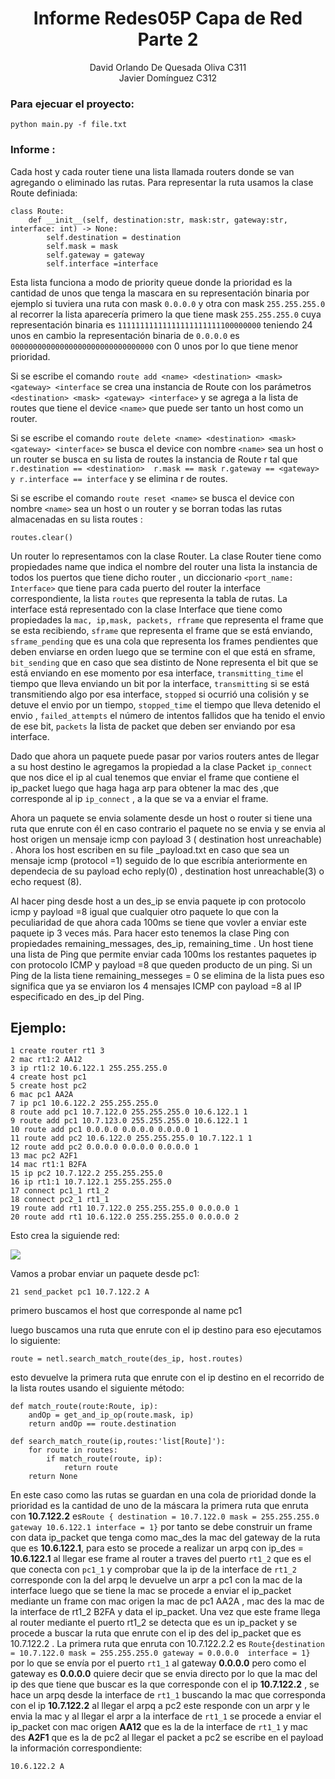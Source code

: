 # <center>Informe Redes05P Capa de Red Parte 2</center>
<center>David Orlando De Quesada Oliva C311</center>

<center>Javier Domínguez C312</center>

### Para ejecuar el proyecto:

```
python main.py -f file.txt
```



### Informe :

Cada host y cada router tiene una lista llamada routers donde se van agregando o eliminado las rutas. Para representar la ruta usamos la clase Route definiada:

```
class Route:
    def __init__(self, destination:str, mask:str, gateway:str, interface: int) -> None:
        self.destination = destination
        self.mask = mask
        self.gateway = gateway
        self.interface =interface
```



Esta lista funciona a modo de priority queue donde la prioridad es la cantidad de unos que tenga la mascara en su representación binaria por ejemplo si tuviera una ruta con mask `0.0.0.0` y otra con mask `255.255.255.0` al recorrer la lista aparecería primero la que tiene mask `255.255.255.0`  cuya representación binaria es `11111111111111111111111100000000` teniendo 24 unos en cambio la representación binaria de `0.0.0.0` es `00000000000000000000000000000000` con 0 unos por lo que tiene menor prioridad.

Si se escribe el comando `route add <name> <destination> <mask> <gateway> <interface` se crea una instancia de Route con los parámetros `<destination> <mask> <gateway> <interface>` y se agrega a la lista de routes que tiene el device `<name>` que puede ser tanto un host como un router.

Si se escribe el comando  `route delete <name> <destination> <mask> <gateway> <interface>`  se busca el device con nombre `<name>`  sea un host o un router se busca en su lista de routes la instancia de Route r tal que `r.destination == <destination>  r.mask == mask r.gateway == <gateway> y r.interface == interface` y se elimina r de routes.

Si se escribe el comando `route reset <name>` se busca el device con nombre  `<name>` sea un host o un router y se borran todas las rutas almacenadas en su lista routes :

```
routes.clear()
```



Un router lo representamos con la clase Router. La clase Router tiene como propiedades name que indica el nombre del router una lista la instancia de todos los puertos que tiene dicho router , un diccionario `<port_name: Interface>` que tiene para cada puerto del router la interface correspondiente,  la lista `routes` que representa la tabla de rutas. La interface está representado con la clase Interface que tiene como propiedades la `mac, ip,mask, packets, rframe` que representa el frame que se esta recibiendo, `sframe` que representa el frame que se está enviando, `sframe_pending` que es una cola que representa los frames pendientes que deben enviarse en orden luego que se termine con el que está en sframe, `bit_sending` que en caso que sea distinto de None representa el bit que se está enviando en ese momento por esa interface, `transmitting_time` el tiempo que  lleva enviando un bit por la interface, `transmitting` si se está transmitiendo algo por esa interface, `stopped` si ocurrió una colisión y se detuve el envio por un tiempo, `stopped_time` el tiempo que lleva detenido el envio , `failed_attempts` el número de intentos fallidos que ha tenido el envio de ese bit, `packets` la lista de packet que deben ser enviando por esa interface.

Dado que ahora un paquete puede pasar por varios routers antes de llegar a su host destino le agregamos la propiedad a la clase Packet `ip_connect` que nos dice el ip al  cual tenemos que enviar el frame que contiene el ip_packet luego que haga haga arp para obtener la mac des ,que corresponde al ip `ip_connect` , a la que se va a enviar el frame.

Ahora un paquete se envia solamente desde un host o router si tiene una ruta que enrute con él en caso contrario el paquete no se envia y se envia al host origen un mensaje icmp con payload 3 ( destination host unreachable) . Ahora los host escriben en su file _payload.txt en caso que sea un mensaje icmp (protocol =1) seguido de lo que escribía anteriormente en dependecia de su payload echo reply(0) , destination host unreachable(3) o echo request (8).

 Al hacer ping desde host a un des_ip se envia paquete ip con protocolo icmp y payload =8  igual que cualquier otro paquete lo que con la peculiaridad de que ahora cada 100ms se tiene que vovler a enviar este paquete ip 3 veces más. Para hacer esto tenemos la clase Ping con propiedades remaining_messages, des_ip, remaining_time . Un host tiene una lista de Ping que permite enviar cada 100ms los restantes paquetes ip con protocolo ICMP y  payload =8 que queden producto de un ping. Si un Ping de la lista tiene remaining_messeges = 0 se elimina de la lista pues eso significa que ya se enviaron los 4 mensajes ICMP  con payload =8 al IP especificado en des_ip del Ping.



## Ejemplo: 

```
1 create router rt1 3
2 mac rt1:2 AA12
3 ip rt1:2 10.6.122.1 255.255.255.0
4 create host pc1 
5 create host pc2 
6 mac pc1 AA2A
7 ip pc1 10.6.122.2 255.255.255.0
8 route add pc1 10.7.122.0 255.255.255.0 10.6.122.1 1
9 route add pc1 10.7.123.0 255.255.255.0 10.6.122.1 1
10 route add pc1 0.0.0.0 0.0.0.0 0.0.0.0 1
11 route add pc2 10.6.122.0 255.255.255.0 10.7.122.1 1
12 route add pc2 0.0.0.0 0.0.0.0 0.0.0.0 1
13 mac pc2 A2F1
14 mac rt1:1 B2FA
15 ip pc2 10.7.122.2 255.255.255.0
16 ip rt1:1 10.7.122.1 255.255.255.0
17 connect pc1_1 rt1_2
18 connect pc2_1 rt1_1
19 route add rt1 10.7.122.0 255.255.255.0 0.0.0.0 1
20 route add rt1 10.6.122.0 255.255.255.0 0.0.0.0 2
```



Esto crea la siguiende red:

![](/home/davido/Documents/Proyectos/Redes05/Redes05P/images/fig_4_1.png)

Vamos a probar enviar un paquete desde pc1:

```
21 send_packet pc1 10.7.122.2 A
```

primero buscamos el host que corresponde al name pc1

luego buscamos una ruta que enrute con el ip destino  para eso ejecutamos lo siguiente:

```
route = netl.search_match_route(des_ip, host.routes)
```

esto devuelve la primera ruta que enrute con el ip destino en el recorrido de la lista routes usando el siguiente método:

```
def match_route(route:Route, ip):
    andOp = get_and_ip_op(route.mask, ip) 
    return andOp == route.destination

def search_match_route(ip,routes:'list[Route]'):
    for route in routes:
        if match_route(route, ip):
            return route
    return None
```

En este caso como las rutas se guardan en una cola de prioridad donde la prioridad es la cantidad de uno de la máscara la primera ruta que enruta con **10.7.122.2**  es`Route { destination = 10.7.122.0 mask = 255.255.255.0 gateway 10.6.122.1 interface = 1}` por tanto se debe construir un frame con data ip_packet que tenga como mac_des la mac del gateway de la ruta que es **10.6.122.1**, para esto se procede a realizar un arpq con ip_des = **10.6.122.1** al llegar ese frame al router a traves del puerto `rt1_2` que es el que conecta con `pc1_1` y comprobar que la ip de la interface de `rt1_2 ` corresponde con la del arpq le devuelve un arpr a pc1 con la mac de la interface luego que se tiene la mac se procede a enviar el ip_packet mediante un frame con mac origen la mac de pc1 AA2A , mac des la mac de la interface de rt1_2  B2FA y data el ip_packet. Una vez que este frame llega al router mediante el puerto rt1_2 se detecta que es un ip_packet y se procede a buscar la ruta  que enrute con el ip des del ip_packet que es 10.7.122.2 . La primera ruta que enruta con 10.7.122.2.2 es  `Route{destination = 10.7.122.0 mask = 255.255.255.0 gateway = 0.0.0.0  interface = 1}` por lo que se envía por el puerto `rt1_1` al gateway **0.0.0.0**  pero como el gateway es **0.0.0.0** quiere decir que se envia directo por lo que la mac del ip des que tiene que buscar es la que corresponde con el ip **10.7.122.2** , se hace un arpq desde la interface de `rt1_1` buscando la mac que corresponda con el ip **10.7.122.2** al llegar el arpq a pc2 este responde con un arpr y le envia la mac y al llegar el arpr a la interface de `rt1_1` se procede a enviar el ip_packet con mac origen **AA12** que es la de la interface de `rt1_1` y mac des **A2F1** que es la de pc2 al llegar el packet a pc2 se escribe en el payload la información correspondiente:

```
10.6.122.2 A 
```

 


